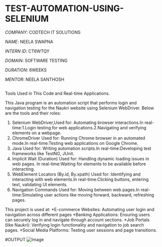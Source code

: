 # TEST-AUTOMATION-USING-SELENIUM

*COMPANY*: CODTECH IT SOLUTIONS

*NAME*: NEELA SWAPNA

*INTERN ID*: CT6WTQY

*DOMAIN*: SOFTWARE TESTING

*DURATION*: 6WEEKS

*MENTOR*: NEELA SANTHOSH

##
Tools Used in This Code and Real-time Applications.

This Java program is an automation script that performs login and navigation testing for the Naukri website using Selenium WebDriver. Below are the tools and their roles:

1. Selenium WebDriver,Used for: Automating browser interactions.In real-time:1.Login testing for web applications.2.Navigating and verifying elements on a webpage.
2. ChromeDriver
Used for: Running Chrome browser in an automated mode.In real-time:Testing web applications on Google Chrome.
3. Java
Used for: Writing automation scripts.In real-time:Developing test frameworks like TestNG, JUnit.
4. Implicit Wait (Duration)
Used for: Handling dynamic loading issues in web pages. In real-time:Waiting for elements to be available before interacting.
5. WebElement Locators (By.id, By.xpath)
Used for: Identifying and interacting with web elements.In real-time:Clicking buttons, entering text, validating UI elements.
6. Navigation Commands
Used for: Moving between web pages.In real-time:Simulating user actions like moving forward, backward, refreshing pages.

This project is used at:
*E-commerce Websites: Automating user login and navigation across different pages
*Banking Applications: Ensuring users can securely log in and navigate through account sections.
*Job Portals (like Naukri): Verifying login functionality and navigation to job search pages.
*Social Media Platforms: Testing user sessions and page transitions.

#OUTPUT
![Image](https://github.com/user-attachments/assets/7b665cfe-207f-4652-95bf-f03c404e8b4e)
